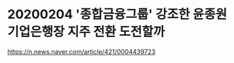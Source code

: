 # 20200204 '종합금융그룹' 강조한 윤종원 기업은행장 지주 전환 도전할까

[<https://n.news.naver.com/article/421/0004439723>](<https://n.news.naver.com/article/421/0004439723>)

